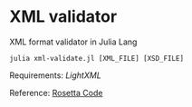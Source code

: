 # XML validator

XML format validator in Julia Lang

```
julia xml-validate.jl [XML_FILE] [XSD_FILE]
```

Requirements: _LightXML_

Reference: [Rosetta Code](https://rosettacode.org/wiki/XML_validation)
